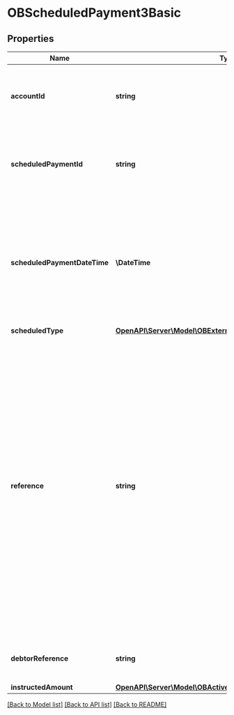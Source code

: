 # OBScheduledPayment3Basic

## Properties
Name | Type | Description | Notes
------------ | ------------- | ------------- | -------------
**accountId** | **string** | A unique and immutable identifier used to identify the account resource. This identifier has no meaning to the account owner. | 
**scheduledPaymentId** | **string** | A unique and immutable identifier used to identify the scheduled payment resource. This identifier has no meaning to the account owner. | [optional] 
**scheduledPaymentDateTime** | **\DateTime** | The date on which the scheduled payment will be made.All dates in the JSON payloads are represented in ISO 8601 date-time format.  All date-time fields in responses must include the timezone. An example is below: 2017-04-05T10:43:07+00:00 | 
**scheduledType** | [**OpenAPI\Server\Model\OBExternalScheduleType1Code**](OBExternalScheduleType1Code.md) |  | 
**reference** | **string** | Unique reference, as assigned by the creditor, to unambiguously refer to the payment transaction. Usage: If available, the initiating party should provide this reference in the structured remittance information, to enable reconciliation by the creditor upon receipt of the amount of money. If the business context requires the use of a creditor reference or a payment remit identification, and only one identifier can be passed through the end-to-end chain, the creditor&#39;s reference or payment remittance identification should be quoted in the end-to-end transaction identification. | [optional] 
**debtorReference** | **string** | A reference value provided by the PSU to the PISP while setting up the scheduled payment. | [optional] 
**instructedAmount** | [**OpenAPI\Server\Model\OBActiveOrHistoricCurrencyAndAmount1**](OBActiveOrHistoricCurrencyAndAmount1.md) |  | 

[[Back to Model list]](../README.md#documentation-for-models) [[Back to API list]](../README.md#documentation-for-api-endpoints) [[Back to README]](../README.md)


